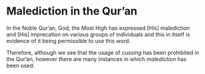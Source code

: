 Malediction in the Qur’an
=========================

In the Noble Qur’an, God, the Most High has expressed [His] malediction
and [His] imprecation on various groups of individuals and this in
itself is evidence of it being permissible to use this word.

Therefore, although we see that the usage of *cussing* has been
prohibited in the Qur’an, however there are many instances in which
*malediction* has been used.


